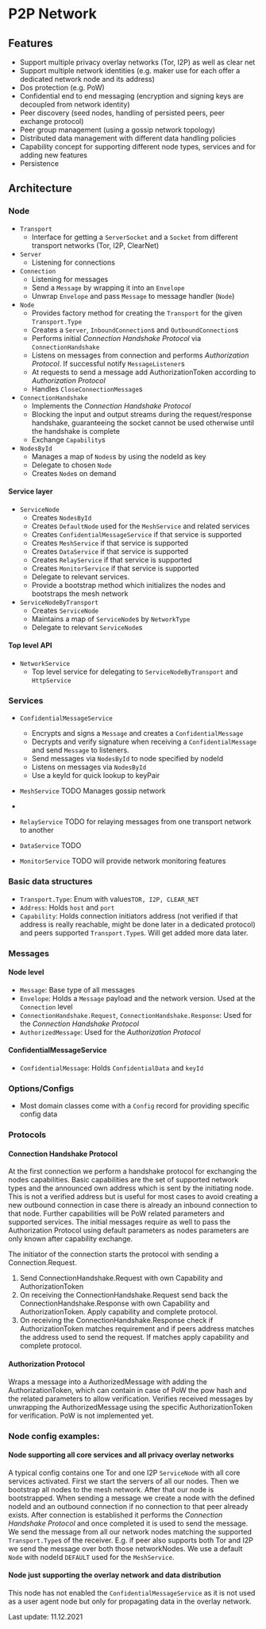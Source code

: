 # P2P Network

## Features

- Support multiple privacy overlay networks (Tor, I2P) as well as clear net
- Support multiple network identities (e.g. maker use for each offer a dedicated network node and its address)
- Dos protection (e.g. PoW)
- Confidential end to end messaging (encryption and signing keys are decoupled from network identity)
- Peer discovery (seed nodes, handling of persisted peers, peer exchange protocol)
- Peer group management (using a gossip network topology)
- Distributed data management with different data handling policies
- Capability concept for supporting different node types, services and for adding new features
- Persistence

## Architecture

### Node

- `Transport`
    - Interface for getting a `ServerSocket` and a `Socket` from different transport networks (Tor, I2P, ClearNet)
- `Server`
    - Listening for connections
- `Connection`
    - Listening for messages
    - Send a `Message` by wrapping it into an `Envelope`
    - Unwrap `Envelope` and pass `Message` to message handler (`Node`)
- `Node`
    - Provides factory method for creating the `Transport` for the given `Transport.Type`
    - Creates a `Server`, `InboundConnection`s and `OutboundConnection`s
    - Performs initial _Connection Handshake Protocol_ via `ConnectionHandshake`
    - Listens on messages from connection and performs _Authorization Protocol_. If successful notify `MessageListener`s
    - At requests to send a message add AuthorizationToken according to _Authorization Protocol_
    - Handles `CloseConnectionMessage`s
- `ConnectionHandshake`
    - Implements the _Connection Handshake Protocol_
    - Blocking the input and output streams during the request/response handshake, guaranteeing the socket cannot be 
      used otherwise until the handshake is complete
    - Exchange `Capability`s
- `NodesById`
    - Manages a map of `Nodes`s by using the nodeId as key
    - Delegate to chosen `Node`
    - Creates `Node`s on demand

#### Service layer

- `ServiceNode`
    - Creates `NodesById`
    - Creates `DefaultNode` used for the `MeshService` and related services
    - Creates `ConfidentialMessageService` if that service is supported
    - Creates `MeshService` if that service is supported
    - Creates `DataService` if that service is supported
    - Creates `RelayService` if that service is supported
    - Creates `MonitorService` if that service is supported
    - Delegate to relevant services. 
    - Provide a bootstrap method which initializes the nodes and bootstraps the mesh network
- `ServiceNodeByTransport`
    - Creates `ServiceNode`
    - Maintains a map of `ServiceNode`s by `NetworkType`
    - Delegate to relevant `ServiceNode`s

#### Top level API

- `NetworkService`
    - Top level service for delegating to `ServiceNodeByTransport` and `HttpService`

### Services

- `ConfidentialMessageService`
    - Encrypts and signs a `Message` and creates a `ConfidentialMessage`
    - Decrypts and verify signature when receiving a `ConfidentialMessage` and send `Message` to listeners.
    - Send messages via `NodesById` to node specified by nodeId
    - Listens on messages via `NodesById`
    - Use a keyId for quick lookup to keyPair

- `MeshService`
  TODO Manages gossip network
- 
- `RelayService`
  TODO for relaying messages from one transport network to another

- `DataService`
  TODO

- `MonitorService`
  TODO will provide network monitoring features



### Basic data structures

- `Transport.Type`: Enum with values`TOR, I2P, CLEAR_NET`
- `Address`: Holds `host` and `port`
- `Capability`: Holds connection initiators address (not verified if that address is really reachable, might be done 
   later in a dedicated protocol) and peers supported `Transport.Type`s. Will get added more data later.

### Messages

#### Node level

- `Message`: Base type of all messages
- `Envelope`: Holds a `Message` payload and the network version. Used at the `Connection` level
- `ConnectionHandshake.Request`, `ConnectionHandshake.Response`: Used for the _Connection Handshake Protocol_
- `AuthorizedMessage`: Used for the _Authorization Protocol_

#### ConfidentialMessageService

- `ConfidentialMessage`: Holds `ConfidentialData` and `keyId`

### Options/Configs

- Most domain classes come with a `Config` record for providing specific config data 

### Protocols

#### Connection Handshake Protocol

At the first connection we perform a handshake protocol for exchanging the nodes capabilities. Basic capabilities are the set of supported
network types and the announced own address which is sent by the initiating node. This is not a verified address but is
useful for most cases to avoid creating a new outbound connection in case there is already an inbound connection to that
node. Further capabilities will be PoW related parameters and supported services.
The initial messages require as well to pass the Authorization Protocol using default parameters as nodes parameters are only known after capability exchange.

The initiator of the connection starts the protocol with sending a Connection.Request.

1. Send ConnectionHandshake.Request with own Capability and AuthorizationToken
2. On receiving the ConnectionHandshake.Request send back the ConnectionHandshake.Response with own Capability and AuthorizationToken. Apply capability
   and complete protocol.
3. On receiving the ConnectionHandshake.Response check if AuthorizationToken matches requirement and if peers address matches the address used to send the request. If matches apply capability and complete protocol.

#### Authorization Protocol

Wraps a message into a AuthorizedMessage with adding the AuthorizationToken, which can contain in case of PoW the pow hash and the
related parameters to allow verification. Verifies received messages by unwrapping the AuthorizedMessage using the specific
AuthorizationToken for verification. PoW is not implemented yet.

### Node config examples:

#### Node supporting all core services and all privacy overlay networks

A typical config contains one Tor and one I2P `ServiceNode` with all core services activated. First we start the servers
of all our nodes. Then we bootstrap all nodes to the mesh network. After that our node is bootstrapped. When sending a
message we create a node with the defined nodeId and an outbound connection if no connection to that peer already exists. 
After connection is established it performs the _Connection Handshake Protocol_ and once completed it is used to send 
the message. We send the message from all our network nodes matching the supported `Transport.Type`s of the receiver. 
E.g. if peer also supports both Tor and I2P we send the message over both those networkNodes. 
We use a default `Node` with nodeId `DEFAULT` used for the `MeshService`.

#### Node just supporting the overlay network and data distribution

This node has not enabled the `ConfidentialMessageService` as it is not used as a user agent node but only for
propagating data in the overlay network.



Last update: 11.12.2021

